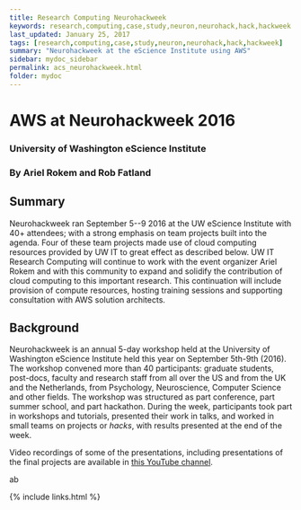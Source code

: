 ```yaml
---
title: Research Computing Neurohackweek
keywords: research,computing,case,study,neuron,neurohack,hack,hackweek
last_updated: January 25, 2017
tags: [research,computing,case,study,neuron,neurohack,hack,hackweek]
summary: "Neurohackweek at the eScience Institute using AWS"
sidebar: mydoc_sidebar
permalink: acs_neurohackweek.html
folder: mydoc
---
```


# AWS at Neurohackweek 2016 

### University of Washington eScience Institute

### By Ariel Rokem and Rob Fatland

## Summary
Neurohackweek ran September 5--9 2016 at the UW eScience Institute with 40+ attendees; with a strong emphasis on team projects built into the agenda. 
Four of these team projects made use of cloud computing resources provided by UW IT to great effect as described below. UW IT Research Computing will 
continue to work with the event organizer Ariel Rokem and with this community to expand and solidify the contribution of cloud computing to this 
important research. This continuation will include provision of compute resources, hosting training sessions and supporting consultation with AWS solution 
architects. 

## Background
Neurohackweek is an annual 5-day workshop held at the University of Washington eScience Institute held this year on September 5th-9th (2016). 
The workshop convened more than 40 participants: graduate students, post-docs, faculty and research staff from all over the US and from the 
UK and the Netherlands, from Psychology, Neuroscience, Computer Science and other fields. The workshop was structured as part conference, 
part summer school, and part hackathon. During the week, participants took part in workshops and tutorials, presented their work in talks, 
and worked in small teams on projects or *hacks*, with results presented at the end of the week. 

Video recordings of some of the presentations, including presentations of the final projects are available in 
[this YouTube channel](https://www.youtube.com/playlist?list=PLEdFhTRBFLObkatJOX9wp3BCueH4wNSl7).

ab

{% include links.html %}
